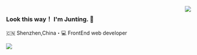 <img align="right" src="https://github-readme-stats.vercel.app/api?username=JuntingLiu&show_icons=true&count_private=true" />
 

### Look this way！ I'm Juntíng. 👋

🇨🇳 Shenzhen,China・💻 FrontEnd web developer

![](./profile-south-season-animate.svg)
